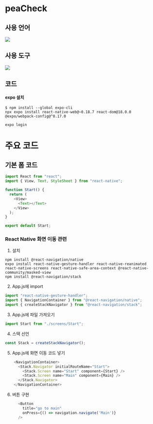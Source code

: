 # peaCheck

## 사용 언어

<img src="https://img.shields.io/badge/React-61DAFB?style=flat-square&logo=React&logoColor=white"/></a>


## 사용 도구
<p>
  <img src="https://img.shields.io/badge/Visual Studio Code-007ACC?style=flat-square&logo=Visual Studio Code&logoColor=white"/></a>
</p>

## 코드

#### expo 설치
```
$ npm install --global expo-cli
npx expo install react-native-web@~0.18.7 react-dom@18.0.0 @expo/webpack-config@^0.17.0
```
```
expo login
```

# 주요 코드

## 기본 폼 코드
```javascript
import React from "react";
import { View, Text, StyleSheet } from "react-native";

function Start() {
  return (
    <View>
      <Text></Text>
    </View>
  );
}

export default Start;
```

### React Native 화면 이동 관련
1. 설치
```
npm install @react-navigation/native
expo install react-native-gesture-handler react-native-reanimated react-native-screens react-native-safe-area-context @react-native-community/masked-view
npm install @react-navigation/stack
```
2. App.js에 import
```javascript
import "react-native-gesture-handler";
import { NavigationContainer } from "@react-navigation/native";
import { createStackNavigator } from "@react-navigation/stack";
```
3. App.js에 파일 가져오기
```javascript
import Start from "./screens/Start";
```
4. 스택 선언
```javascript
const Stack = createStackNavigator();
```
5. App.js에 화면 이동 코드 넣기
```javascript
    <NavigationContainer>
      <Stack.Navigator initialRouteName="Start">
        <Stack.Screen name="Start" component={Start} />
        <Stack.Screen name="Main" component={Main} />
      </Stack.Navigator>
    </NavigationContainer>
```
6. 버튼 구현
```javascript
      <Button 
        title="go to main" 
        onPress={() => navigation.navigate('Main')}
      />
```
